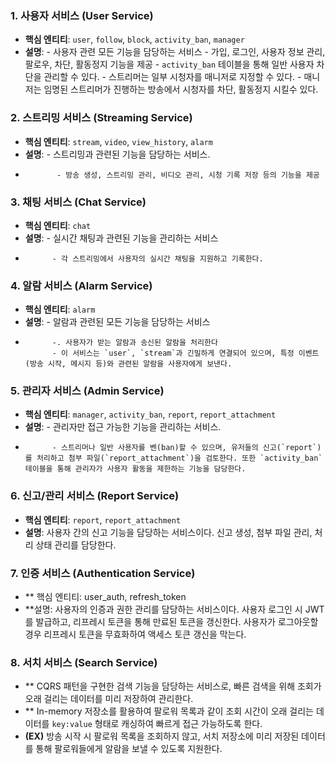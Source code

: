 ### 1. **사용자 서비스 (User Service)**
   - **핵심 엔티티**: `user`, `follow`, `block`, `activity_ban`, `manager`
   - **설명**: - 사용자 관련 모든 기능을 담당하는 서비스
               - 가입, 로그인, 사용자 정보 관리, 팔로우, 차단, 활동정지 기능을 제공
               - `activity_ban` 테이블을 통해 일반 사용자 차단을 관리할 수 있다.
               - 스트리머는 일부 시청자를 매니저로 지정할 수 있다.
               - 매니저는 임명된 스트리머가 진행하는 방송에서 시청자를 차단, 활동정지 시킬수 있다.
### 2. **스트리밍 서비스 (Streaming Service)**
   - **핵심 엔티티**: `stream`, `video`, `view_history`, `alarm`
   - **설명**:  - 스트리밍과 관련된 기능을 담당하는 서비스.
   -            - 방송 생성, 스트리밍 관리, 비디오 관리, 시청 기록 저장 등의 기능을 제공

### 3. **채팅 서비스 (Chat Service)**
   - **핵심 엔티티**: `chat`
   - **설명**: - 실시간 채팅과 관련된 기능을 관리하는 서비스
   -           - 각 스트리밍에서 사용자의 실시간 채팅을 지원하고 기록한다.

### 4. **알람 서비스 (Alarm Service)**
   - **핵심 엔티티**: `alarm`
   - **설명**: - 알람과 관련된 모든 기능을 담당하는 서비스
   -           -. 사용자가 받는 알람과 송신된 알람을 처리한다
               - 이 서비스는 `user`, `stream`과 긴밀하게 연결되어 있으며, 특정 이벤트(방송 시작, 메시지 등)와 관련된 알람을 사용자에게 보낸다.

### 5. **관리자 서비스 (Admin Service)**
   - **핵심 엔티티**: `manager`, `activity_ban`, `report`, `report_attachment`
   - **설명**: - 관리자만 접근 가능한 기능을 관리하는 서비스.
   -           - 스트리머나 일반 사용자를 벤(ban)할 수 있으며, 유저들의 신고(`report`)를 처리하고 첨부 파일(`report_attachment`)을 검토한다. 또한 `activity_ban` 테이블을 통해 관리자가 사용자 활동을 제한하는 기능을 담당한다.

### 6. **신고/관리 서비스 (Report Service)**
   - **핵심 엔티티**: `report`, `report_attachment`
   - **설명**: 사용자 간의 신고 기능을 담당하는 서비스이다. 신고 생성, 첨부 파일 관리, 처리 상태 관리를 담당한다.
### 7. 인증 서비스 (Authentication Service)
   - ** 핵심 엔티티: user_auth, refresh_token
   - **설명: 사용자의 인증과 권한 관리를 담당하는 서비스이다. 사용자 로그인 시 JWT를 발급하고, 리프레시 토큰을 통해 만료된 토큰을 갱신한다. 사용자가 로그아웃할 경우 리프레시 토큰을 무효화하여 액세스 토큰 갱신을 막는다.

### 8. **서치 서비스 (Search Service)**
   - ** CQRS 패턴을 구현한 검색 기능을 담당하는 서비스로, 빠른 검색을 위해 조회가 오래 걸리는 데이터를 미리 저장하여 관리한다.
   - ** In-memory 저장소를 활용하여 팔로워 목록과 같이 조회 시간이 오래 걸리는 데이터를 `key:value` 형태로 캐싱하여 빠르게 접근 가능하도록 한다.
   - **(EX)** 방송 시작 시 팔로워 목록을 조회하지 않고, 서치 저장소에 미리 저장된 데이터를 통해 팔로워들에게 알람을 보낼 수 있도록 지원한다.
   

